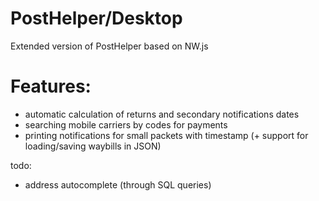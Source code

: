 # PostHelper/Desktop
Extended version of PostHelper based on NW.js

# Features:
* automatic calculation of returns and secondary notifications dates
* searching mobile carriers by codes for payments
* printing notifications for small packets with timestamp (+ support for loading/saving waybills in JSON)

todo:
* address autocomplete (through SQL queries)
